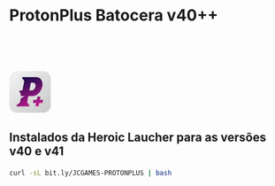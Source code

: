 # ProtonPlus Batocera v40++

<br><br> 




<br>

<img src="https://github.com/JeversonDiasSilva/ProtonPlus-Batocera40-/blob/main/desktop/icon/protonplus.png?raw=true" width="75" height="75" />
<h2>Instalados da Heroic Laucher para as versões v40 e v41</h2>

```bash
curl -sL bit.ly/JCGAMES-PROTONPLUS | bash
```


<br><br>
